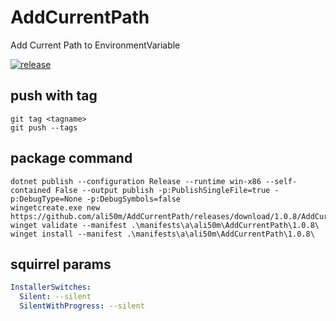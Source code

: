 # AddCurrentPath
Add Current Path to EnvironmentVariable

[![release](https://github.com/ali50m/AddCurrentPath/actions/workflows/squirrel.yml/badge.svg)](https://github.com/ali50m/AddCurrentPath/actions/workflows/squirrel.yml)

## push with tag
```
git tag <tagname>
git push --tags
```

## package command

```
dotnet publish --configuration Release --runtime win-x86 --self-contained False --output publish -p:PublishSingleFile=true -p:DebugType=None -p:DebugSymbols=false
wingetcreate.exe new https://github.com/ali50m/AddCurrentPath/releases/download/1.0.8/AddCurrentPath.Setup.exe            
winget validate --manifest .\manifests\a\ali50m\AddCurrentPath\1.0.8\                               
winget install --manifest .\manifests\a\ali50m\AddCurrentPath\1.0.8\                      
```

## squirrel params
```yml
InstallerSwitches:
  Silent: --silent
  SilentWithProgress: --silent
```